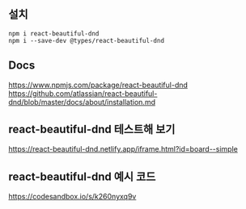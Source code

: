 ## 설치

```
npm i react-beautiful-dnd
npm i --save-dev @types/react-beautiful-dnd
```

## Docs

https://www.npmjs.com/package/react-beautiful-dnd
https://github.com/atlassian/react-beautiful-dnd/blob/master/docs/about/installation.md

## react-beautiful-dnd 테스트해 보기

https://react-beautiful-dnd.netlify.app/iframe.html?id=board--simple

## react-beautiful-dnd 예시 코드

https://codesandbox.io/s/k260nyxq9v
